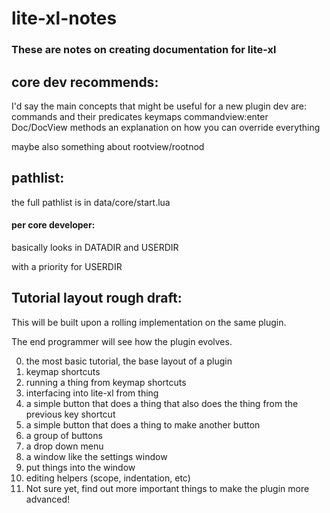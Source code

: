 # lite-xl-notes

### These are notes on creating documentation for lite-xl

## core dev recommends:
I'd say the main concepts that might be useful for a new plugin dev are:
commands and their predicates
keymaps
commandview:enter
Doc/DocView methods
an explanation on how you can override everything
 
maybe also something about rootview/rootnod

## pathlist:

the full pathlist is in data/core/start.lua

#### per core developer:

basically looks in DATADIR and USERDIR

with a priority for USERDIR

## Tutorial layout rough draft:

This will be built upon a rolling implementation on the same plugin.

The end programmer will see how the plugin evolves.

0. the most basic tutorial, the base layout of a plugin
1. keymap shortcuts
2. running a thing from keymap shortcuts
3. interfacing into lite-xl from thing
4. a simple button that does a thing that also does the thing from the previous key shortcut
5. a simple button that does a thing to make another button
6. a group of buttons
7. a drop down menu
8. a window like the settings window
9. put things into the window
10. editing helpers (scope, indentation, etc)
11. Not sure yet, find out more important things to make the plugin more advanced!
